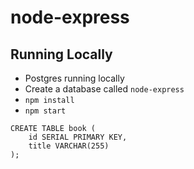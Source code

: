 # node-express

## Running Locally

* Postgres running locally
* Create a database called `node-express`
* `npm install`
* `npm start`

```
CREATE TABLE book (
    id SERIAL PRIMARY KEY,
    title VARCHAR(255)
);
```
